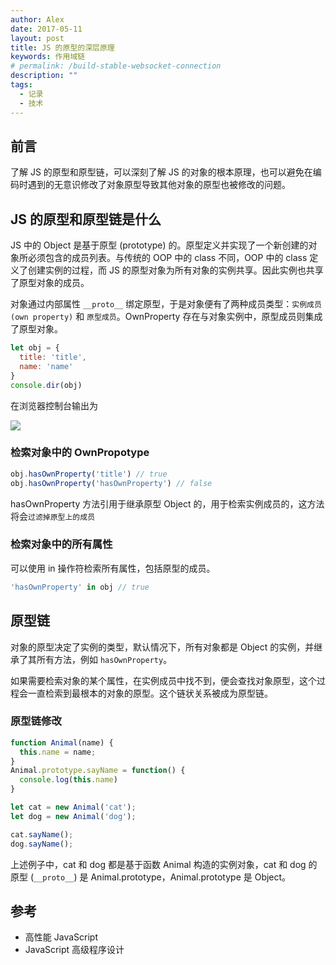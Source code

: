```yaml
---
author: Alex
date: 2017-05-11
layout: post
title: JS 的原型的深层原理
keywords: 作用域链
# permalink: /build-stable-websocket-connection
description: ""
tags: 
  - 记录
  - 技术
---
```


## 前言

了解 JS 的原型和原型链，可以深刻了解 JS 的对象的根本原理，也可以避免在编码时遇到的无意识修改了对象原型导致其他对象的原型也被修改的问题。

## JS 的原型和原型链是什么

JS 中的 Object 是基于原型 (prototype) 的。原型定义并实现了一个新创建的对象所必须包含的成员列表。与传统的 OOP 中的 class 不同，OOP 中的 class 定义了创建实例的过程，而 JS 的原型对象为所有对象的实例共享。因此实例也共享了原型对象的成员。

对象通过内部属性 `__proto__` 绑定原型，于是对象便有了两种成员类型：`实例成员 (own property)` 和 `原型成员`。OwnProperty 存在与对象实例中，原型成员则集成了原型对象。

```js
let obj = {
  title: 'title',
  name: 'name'
}
console.dir(obj)
```

在浏览器控制台输出为

![](https://cdn.jsdelivr.net/gh/SANGET/gatsby-theme-elk@master/content/assets/images/lib-desc/prototype-desc.png)

### 检索对象中的 OwnPropotype

```js
obj.hasOwnProperty('title') // true
obj.hasOwnProperty('hasOwnProperty') // false
```

hasOwnProperty 方法引用于继承原型 Object 的，用于检索实例成员的，这方法将会`过滤掉原型上的成员`

### 检索对象中的所有属性

可以使用 in 操作符检索所有属性，包括原型的成员。

```js
'hasOwnProperty' in obj // true
```

## 原型链

对象的原型决定了实例的类型，默认情况下，所有对象都是 Object 的实例，并继承了其所有方法，例如 `hasOwnProperty`。

如果需要检索对象的某个属性，在实例成员中找不到，便会查找对象原型，这个过程会一直检索到最根本的对象的原型。这个链状关系被成为原型链。

### 原型链修改

```js
function Animal(name) {
  this.name = name;
}
Animal.prototype.sayName = function() {
  console.log(this.name)
}

let cat = new Animal('cat');
let dog = new Animal('dog');

cat.sayName();
dog.sayName();
```

上述例子中，cat 和 dog 都是基于函数 Animal 构造的实例对象，cat 和 dog 的原型 (`__proto__`) 是 Animal.prototype，Animal.prototype 是 Object。

## 参考

- 高性能 JavaScript
- JavaScript 高级程序设计
